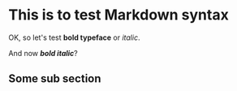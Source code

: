 # This is to test Markdown syntax

OK, so let's test **bold typeface** or *italic*.

And now ***bold italic***?

## Some sub section

